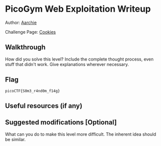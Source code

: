 # PicoGym Web Exploitation Writeup

Author: [Aarchie](https://github.com/aarchie-r)

Challenge Page: [Cookies](http://mercury.picoctf.net:54219/)

## Walkthrough
How did you solve this level? Include the complete thought process, even stuff that didn't work. Give explanations wherever necessary.

## Flag
`picoCTF{S0m3_r4nd0m_f14g}`

## Useful resources (if any)

## Suggested modifications [Optional]
What can you do to make this level more difficult. The inherent idea should be similar.
